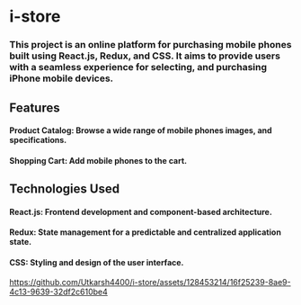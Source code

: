 # i-store

### This project is an online platform for purchasing mobile phones built using React.js, Redux, and CSS. It aims to provide users with a seamless experience for selecting, and purchasing iPhone mobile devices.

## Features
#### Product Catalog: Browse a wide range of mobile phones images, and specifications.
#### Shopping Cart: Add mobile phones to the cart.

## Technologies Used
#### React.js: Frontend development and component-based architecture.
#### Redux: State management for a predictable and centralized application state.
#### CSS: Styling and design of the user interface.



https://github.com/Utkarsh4400/i-store/assets/128453214/16f25239-8ae9-4c13-9639-32df2c610be4

